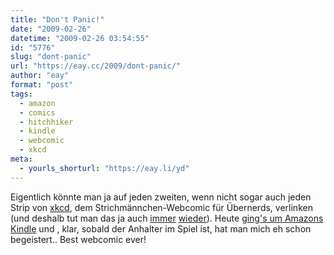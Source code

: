 ```yaml
---
title: "Don't Panic!"
date: "2009-02-26"
datetime: "2009-02-26 03:54:55"
id: "5776"
slug: "dont-panic"
url: "https://eay.cc/2009/dont-panic/"
author: "eay"
format: "post"
tags:
  - amazon
  - comics
  - hitchhiker
  - kindle
  - webcomic
  - xkcd
meta:
  - yourls_shorturl: "https://eay.li/yd"
---
```


Eigentlich könnte man ja auf jeden zweiten, wenn nicht sogar auch jeden Strip von [xkcd](http://xkcd.com/), dem Strichmännchen-Webcomic für Übernerds, verlinken (und deshalb tut man das ja auch [immer](//eay.cc/2008/steal-this-comic/) [wieder](//eay.cc/2009/windows-7/)). Heute [ging's um Amazons Kindle](http://xkcd.com/548/) und <spoiler>, klar, sobald der Anhalter im Spiel ist, hat man mich eh schon begeistert.</spoiler>. Best webcomic ever!
